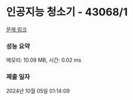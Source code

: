 # 인공지능 청소기 - 43068/1 

[문제 링크](https://level.goorm.io/exam/43068/1a-%EC%9D%B8%EA%B3%B5%EC%A7%80%EB%8A%A5-%EC%B2%AD%EC%86%8C%EA%B8%B0/quiz/1) 

### 성능 요약

메모리: 10.09 MB, 시간: 0.02 ms

### 제출 일자

2024년 10월 05일 01:14:09

